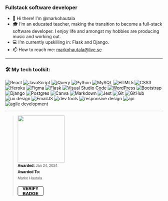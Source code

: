 <h3>Fullstack software developer</h3>

- 👋 Hi there! I’m @markohautala
- 🎓 I’m an educated teacher, making the transition to become a full-stack software developer. I enjoy life and amongst my hobbies are producing music and working out.
- 💻 I’m currently upskilling in: Flask and Django.
- 📫 How to reach me: markohautala@live.se

<hr>
<h3>🛠️ My tech toolkit:</h3>

![React](https://img.shields.io/badge/react-%2320232a.svg?style=for-the-badge&logo=react&logoColor=%2361DAFB)
![JavaScript](https://img.shields.io/badge/javascript-%23323330.svg?style=for-the-badge&logo=javascript&logoColor=%23F7DF1E)
![jQuery](https://img.shields.io/badge/jquery-%230769AD.svg?style=for-the-badge&logo=jquery&logoColor=white)
![Python](https://img.shields.io/badge/python-3670A0?style=for-the-badge&logo=python&logoColor=ffdd54)
![MySQL](https://img.shields.io/badge/mysql-%2300f.svg?style=for-the-badge&logo=mysql&logoColor=white)
![HTML5](https://img.shields.io/badge/html5-%23E34F26.svg?style=for-the-badge&logo=html5&logoColor=white)
![CSS3](https://img.shields.io/badge/css3-%231572B6.svg?style=for-the-badge&logo=css3&logoColor=white)
![Heroku](https://img.shields.io/badge/heroku-%23430098.svg?style=for-the-badge&logo=heroku&logoColor=white)
![Figma](https://img.shields.io/badge/figma-%23F24E1E.svg?style=for-the-badge&logo=figma&logoColor=white)
![Flask](https://img.shields.io/badge/flask-%23000.svg?style=for-the-badge&logo=flask&logoColor=white)
![Visual Studio Code](https://img.shields.io/badge/Visual%20Studio%20Code-0078d7.svg?style=for-the-badge&logo=visual-studio-code&logoColor=white)
![WordPress](https://img.shields.io/badge/WordPress-%23117AC9.svg?style=for-the-badge&logo=WordPress&logoColor=white)
![Bootstrap](https://img.shields.io/badge/bootstrap-%238511FA.svg?style=for-the-badge&logo=bootstrap&logoColor=white)
![Django](https://img.shields.io/badge/django-%23092E20.svg?style=for-the-badge&logo=django&logoColor=white)
![Postgres](https://img.shields.io/badge/postgres-%23316192.svg?style=for-the-badge&logo=postgresql&logoColor=white)
![Canva](https://img.shields.io/badge/Canva-%2300C4CC.svg?style=for-the-badge&logo=Canva&logoColor=white)
![Markdown](https://img.shields.io/badge/markdown-%23000000.svg?style=for-the-badge&logo=markdown&logoColor=white)
![Jest](https://img.shields.io/badge/-jest-%23C21325?style=for-the-badge&logo=jest&logoColor=white)
![Git](https://img.shields.io/badge/git-%23F05033.svg?style=for-the-badge&logo=git&logoColor=white)
![GitHub](https://img.shields.io/badge/github-%23121011.svg?style=for-the-badge&logo=github&logoColor=white)
<img  src="https://img.shields.io/badge/UX Design-0b1a45?style=for-the-badge&logoColor=#3A506B" alt="ux design">
<img  src="https://img.shields.io/badge/EmailJS-0b1a45?style=for-the-badge&logoColor=#3A506B" alt="EmailJS">
<img  src="https://img.shields.io/badge/Dev Tools-0b1a45?style=for-the-badge&logoColor=#3A506B" alt="dev tools">
<img  src="https://img.shields.io/badge/Responsive Design-0b1a45?style=for-the-badge&logoColor=#3A506B" alt="responsive design">
<img  src="https://img.shields.io/badge/API-0b1a45?style=for-the-badge&logoColor=#3A506B" alt="api">
<img  src="https://img.shields.io/badge/Agile Development-0b1a45?style=for-the-badge&logoColor=#3A506B" alt="agile development">

<hr>

<blockquote class="badgr-badge" style="font-family: Helvetica, Roboto, &quot;Segoe UI&quot;, Calibri, sans-serif;"><a href="https://eu.badgr.com/public/assertions/ZRUiU4Q2R52vnJjw8SbO5w?identity__email=markohautala@live.se"><img width="150px" height="150px" src="https://api.eu.badgr.io/public/assertions/ZRUiU4Q2R52vnJjw8SbO5w/image"></a><p class="badgr-badge-date" style="margin: 0; font-size: 12px; font-style: normal; font-stretch: normal; line-height: 1.67; letter-spacing: normal; text-align: left; color: #555555;"><strong style="font-size: 12px; font-weight: bold; font-style: normal; font-stretch: normal; line-height: 1.67; letter-spacing: normal; text-align: left; color: #000;">Awarded: </strong>Jan 24, 2024</p><p class="badgr-badge-recipient" style="margin: 0; font-size: 12px; font-style: normal; font-stretch: normal; line-height: 1.67; letter-spacing: normal; text-align: left; color: #555555;"><strong style="font-size: 12px; font-weight: bold; font-style: normal; font-stretch: normal; line-height: 1.67; letter-spacing: normal; text-align: left; color: #000;">Awarded To: </strong><span style="display: block;"> Marko Hautala</span></p><p style="margin: 16px 0; padding: 0;"><a class="badgr-badge-verify" target="_blank" href="https://eu.badgr.com/public/assertions/ZRUiU4Q2R52vnJjw8SbO5w?identity__email=markohautala@live.se" style="box-sizing: content-box; display: flex; align-items: center; justify-content: center; margin: 0; font-size:14px; font-weight: bold; width: 48px; height: 16px; border-radius: 4px; border: solid 1px black; text-decoration: none; padding: 6px 16px; margin: 16px 0; color: black;">VERIFY BADGE</a></p></blockquote>
